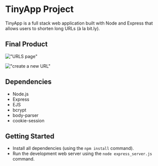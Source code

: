 # TinyApp Project

TinyApp is a full stack web application built with Node and Express that allows users to shorten long URLs (à la bit.ly).

## Final Product

!["URLS page"](#)

!["create a new URL"](#)

## Dependencies

- Node.js
- Express
- EJS
- bcrypt
- body-parser
- cookie-session

## Getting Started

- Install all dependencies (using the `npm install` command).
- Run the development web server using the `node express_server.js` command.